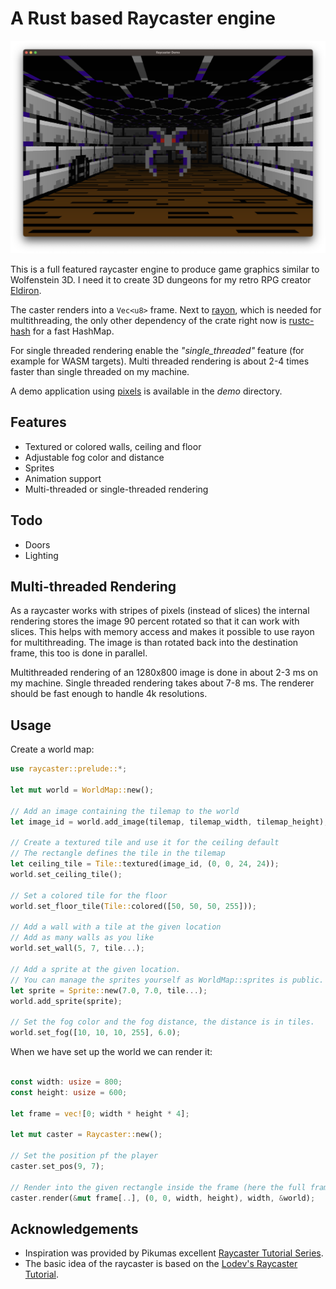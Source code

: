 # A Rust based Raycaster engine

![Image](images/demo.png)

This is a full featured raycaster engine to produce game graphics similar to Wolfenstein 3D. I need it to create 3D dungeons for my retro RPG creator [Eldiron](https://github.com/markusmoenig/Eldiron).

The caster renders into a ```Vec<u8>``` frame. Next to [rayon](https://crates.io/crates/rayon), which is needed for multithreading, the only other dependency of the crate right now is [rustc-hash](https://crates.io/crates/rustc-hash) for a fast HashMap.

For single threaded rendering enable the *"single_threaded"* feature (for example for WASM targets). Multi threaded rendering is about 2-4 times faster than single threaded on my machine.

A demo application using [pixels](https://crates.io/crates/pixels) is available in the *demo* directory.

## Features

* Textured or colored walls, ceiling and floor
* Adjustable fog color and distance
* Sprites
* Animation support
* Multi-threaded or single-threaded rendering

## Todo

* Doors
* Lighting

## Multi-threaded Rendering

As a raycaster works with stripes of pixels (instead of slices) the internal rendering stores the image 90 percent rotated so that it can work with slices. This helps with memory access and makes it possible to use rayon for multithreading. The image is than rotated back into the destination frame, this too is done in parallel.

Multithreaded rendering of an 1280x800 image is done in about 2-3 ms on my machine. Single threaded rendering takes about 7-8 ms. The renderer should be fast enough to handle 4k resolutions.

## Usage

Create a world map:

```rust
use raycaster::prelude::*;

let mut world = WorldMap::new();

// Add an image containing the tilemap to the world
let image_id = world.add_image(tilemap, tilemap_width, tilemap_height);

// Create a textured tile and use it for the ceiling default
// The rectangle defines the tile in the tilemap
let ceiling_tile = Tile::textured(image_id, (0, 0, 24, 24));
world.set_ceiling_tile();

// Set a colored tile for the floor
world.set_floor_tile(Tile::colored([50, 50, 50, 255]));

// Add a wall with a tile at the given location
// Add as many walls as you like
world.set_wall(5, 7, tile...);

// Add a sprite at the given location.
// You can manage the sprites yourself as WorldMap::sprites is public.
let sprite = Sprite::new(7.0, 7.0, tile...);
world.add_sprite(sprite);

// Set the fog color and the fog distance, the distance is in tiles.
world.set_fog([10, 10, 10, 255], 6.0);
```

When we have set up the world we can render it:

```rust

const width: usize = 800;
const height: usize = 600;

let frame = vec![0; width * height * 4];

let mut caster = Raycaster::new();

// Set the position pf the player
caster.set_pos(9, 7);

// Render into the given rectangle inside the frame (here the full frame), the stride (i.e. the width of the frame) and the world.
caster.render(&mut frame[..], (0, 0, width, height), width, &world);
```

## Acknowledgements

* Inspiration was provided by Pikumas excellent [Raycaster Tutorial Series](https://pikuma.com/courses/raycasting-engine-tutorial-algorithm-javascript).
* The basic idea of the raycaster is based on the [Lodev's Raycaster Tutorial](https://lodev.org/cgtutor/raycasting.html).

